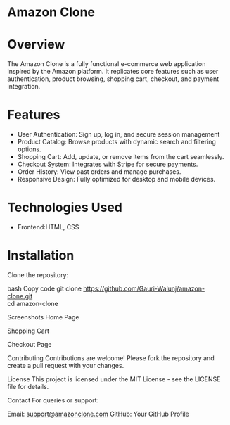 # Amazon Clone
# Overview
The Amazon Clone is a fully functional e-commerce web application inspired by the Amazon platform. It replicates core features such as user authentication, product browsing, shopping cart, checkout, and payment integration.

# Features
- User Authentication: Sign up, log in, and secure session management 
- Product Catalog: Browse products with dynamic search and filtering options.
- Shopping Cart: Add, update, or remove items from the cart seamlessly.
- Checkout System: Integrates with Stripe for secure payments.
- Order History: View past orders and manage purchases.
- Responsive Design: Fully optimized for desktop and mobile devices.

# Technologies Used
- Frontend:HTML, CSS


# Installation
Clone the repository:

bash
Copy code
git clone https://github.com/Gauri-Walunj/amazon-clone.git  
cd amazon-clone  

Screenshots
Home Page

Shopping Cart

Checkout Page

Contributing
Contributions are welcome! Please fork the repository and create a pull request with your changes.

License
This project is licensed under the MIT License - see the LICENSE file for details.

Contact
For queries or support:

Email: support@amazonclone.com
GitHub: Your GitHub Profile




